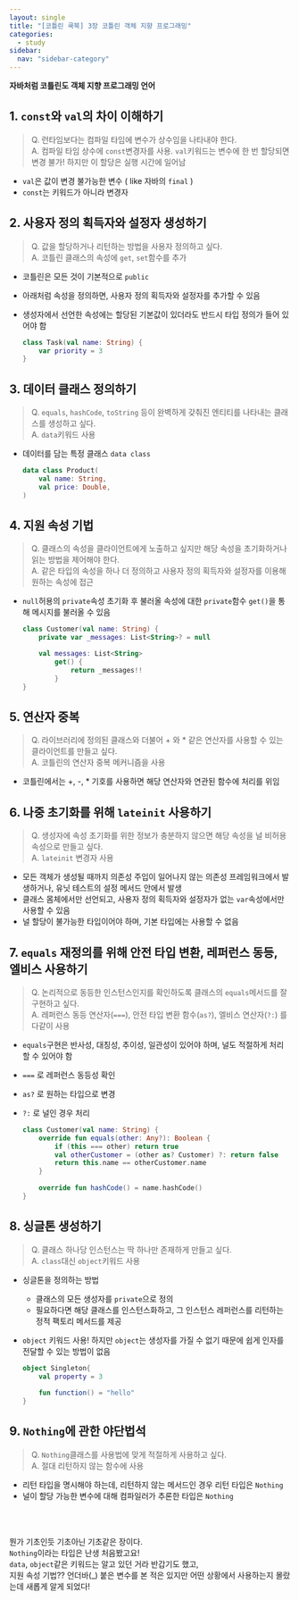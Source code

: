 ```yaml
---
layout: single
title: "[코틀린 쿡북] 3장 코틀린 객체 지향 프로그래밍"
categories:
  - study
sidebar:
  nav: "sidebar-category"
---
```


**자바처럼 코틀린도 객체 지향 프로그래밍 언어**

## 1. `const`와 `val`의 차이 이해하기
> Q. 런타임보다는 컴파일 타임에 변수가 상수임을 나타내야 한다.<br />
> A. 컴파일 타임 상수에 `const`변경자를 사용. `val`키워드는 변수에 한 번 할당되면 변경 불가! 하지만 이 할당은 실행 시간에 일어남

- `val`은 값이 변경 불가능한 변수 ( like 자바의 `final` )
- `const`는 키워드가 아니라 변경자

## 2. 사용자 정의 획득자와 설정자 생성하기
> Q. 값을 할당하거나 리턴하는 방법을 사용자 정의하고 싶다.<br />
> A. 코틀린 클래스의 속성에 `get`, `set`함수를 추가

- 코틀린은 모든 것이 기본적으로 `public`
- 아래처럼 속성을 정의하면, 사용자 정의 획득자와 설정자를 추가할 수 있음
- 생성자에서 선언한 속성에는 할당된 기본값이 있더라도 반드시 타입 정의가 들어 있어야 함

    ``` kotlin
    class Task(val name: String) {
        var priority = 3
    }
    ```

## 3. 데이터 클래스 정의하기
> Q. `equals`, `hashCode`, `toString` 등이 완벽하게 갖춰진 엔티티를 나타내는 클래스를 생성하고 싶다.<br />
> A. `data`키워드 사용

- 데이터를 담는 특정 클래스 `data class`

    ``` kotlin
    data class Product(
        val name: String,
        val price: Double,
    )
    ``` 

## 4. 지원 속성 기법
> Q. 클래스의 속성을 클라이언트에게 노출하고 싶지만 해당 속성을 초기화하거나 읽는 방법을 제어해야 한다.<br />
> A. 같은 타입의 속성을 하나 더 정의하고 사용자 정의 획득자와 설정자를 이용해 원하는 속성에 접근

- `null`허용의 `private`속성 초기화 후 불러올 속성에 대한 `private`함수 `get()`을 통해 메시지를 불러올 수 있음

    ``` kotlin
    class Customer(val name: String) {
        private var _messages: List<String>? = null

        val messages: List<String>
            get() {
                return _messages!!
            }
    }
    ```

## 5. 연산자 중복
> Q. 라이브러리에 정의된 클래스와 더불어 + 와 * 같은 연산자를 사용할 수 있는 클라이언트를 만들고 싶다.<br />
> A. 코틀린의 연산자 중복 메커니즘을 사용

- 코틀린에서는 +, -, * 기호를 사용하면 해당 연산자와 연관된 함수에 처리를 위임
 
## 6. 나중 초기화를 위해 `lateinit` 사용하기
> Q. 생성자에 속성 초기화를 위한 정보가 충분하지 않으면 해당 속성을 널 비허용 속성으로 만들고 싶다.<br />
> A. `lateinit` 변경자 사용

- 모든 객체가 생성될 때까지 의존성 주입이 일어나지 않는 의존성 프레임워크에서 발생하거나, 유닛 테스트의 설정 메서드 안에서 발생
- 클래스 몸체에서만 선언되고, 사용자 정의 획득자와 설정자가 없는 `var`속성에서만 사용할 수 있음
- 널 할당이 불가능한 타입이어야 하며, 기본 타입에는 사용할 수 없음

## 7. `equals` 재정의를 위해 안전 타입 변환, 레퍼런스 동등, 엘비스 사용하기
> Q. 논리적으로 동등한 인스턴스인지를 확인하도록 클래스의 `equals`메서드를 잘 구현하고 싶다.<br />
> A. 레퍼런스 동등 연산자(`===`), 안전 타입 변환 함수(`as?`), 엘비스 연산자(`?:`) 를 다같이 사용

- `equals`구현은 반사성, 대칭성, 추이성, 일관성이 있어야 하며, 널도 적절하게 처리할 수 있어야 함
- `===` 로 레퍼런스 동등성 확인
- `as?` 로 원하는 타입으로 변경
- `?:` 로 널인 경우 처리

    ``` kotlin
    class Customer(val name: String) {
        override fun equals(other: Any?): Boolean {
            if (this === other) return true
            val otherCustomer = (other as? Customer) ?: return false
            return this.name == otherCustomer.name
        }
        
        override fun hashCode() = name.hashCode()
    }
    ```

## 8. 싱글톤 생성하기
> Q. 클래스 하나당 인스턴스는 딱 하나만 존재하게 만들고 싶다.<br />
> A. `class`대신 `object`키워드 사용

- 싱글톤을 정의하는 방법
  - 클래스의 모든 생성자를 `private`으로 정의
  - 필요하다면 해당 클래스를 인스턴스화하고, 그 인스턴스 레퍼런스를 리턴하는 정적 팩토리 메서드를 제공
- `object` 키워드 사용! 하지만 `object`는 생성자를 가질 수 없기 때문에 쉽게 인자를 전달할 수 있는 방법이 없음

    ``` kotlin
    object Singleton{
        val property = 3
        
        fun function() = "hello"
    }
    ```

## 9. `Nothing`에 관한 야단법석
> Q. `Nothing`클래스를 사용법에 맞게 적절하게 사용하고 싶다.<br />
> A. 절대 리턴하지 않는 함수에 사용

- 리턴 타입을 명시해야 하는데, 리턴하지 않는 메서드인 경우 리턴 타입은 `Nothing`
- 널이 할당 가능한 변수에 대해 컴파일러가 추론한 타입은 `Nothing`

<br />
<br />

뭔가 기초인듯 기초아닌 기초같은 장이다.<br />
`Nothing`이라는 타입은 난생 처음봤고요!<br /> 
`data`, `object`같은 키워드는 알고 있던 거라 반갑기도 했고,<br />
지원 속성 기법?? 언더바(_) 붙은 변수를 본 적은 있지만 어떤 상황에서 사용하는지 몰랐는데 새롭게 알게 되었다!
